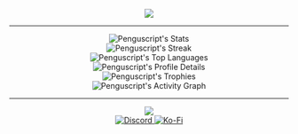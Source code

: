 <p align="center">
  <a href="https://git.io/typing-svg">
    <img src="https://readme-typing-svg.demolab.com?font=Fira+Code&pause=1000&color=FFFFFF&center=true&vCenter=true&random=false&width=435&lines=Welcome+to+Pengu's+GitHub;Enjoy!">
  </a>
</p>

---

<p align="center">
  <img src="https://github-readme-stats.vercel.app/api?username=Penguscript&theme=dark&show_icons=true&hide_border=true&count_private=true&card_width=500" alt="Penguscript's Stats">
  <br>
  <img src="https://github-readme-streak-stats.herokuapp.com/?user=Penguscript&theme=dark&hide_border=true&card_width=500" alt="Penguscript's Streak">
  <br>
  <img src="https://github-readme-stats.vercel.app/api/top-langs/?username=Penguscript&theme=dark&show_icons=true&hide_border=true&layout=compact&card_width=500" alt="Penguscript's Top Languages">
  <br>
  <img src="https://github-profile-summary-cards.vercel.app/api/cards/profile-details?username=Penguscript&theme=dark&card_width=500" alt="Penguscript's Profile Details">
  <br>
  <img src="https://github-profile-trophy.vercel.app/?username=Penguscript&theme=darkhub&no-frame=true&column=6&margin-w=15&margin-h=15" alt="Penguscript's Trophies">
  <br>
  <img src="https://github-readme-activity-graph.vercel.app/graph?username=Penguscript&theme=github-dark&hide_border=true&card_width=500" alt="Penguscript's Activity Graph">
</p>

---

<p align="center">
  <a href="https://git.io/typing-svg">
    <img src="https://readme-typing-svg.demolab.com?font=Fira+Code&pause=1000&color=FFFFFF&center=true&vCenter=true&width=435&lines=Let's+Connect!">
  </a>
  <br>
  <a href="https://discord.gg/AS7U5GK4TE" target="_blank">
    <img src="https://img.shields.io/badge/Discord-5865F2?style=for-the-badge&logo=discord&logoColor=white" alt="Discord">
  </a>
  <a href="https://ko-fi.com/penguscripts" target="_blank">
    <img src="https://img.shields.io/badge/Ko-Fi-FF5E5B?style=for-the-badge&logo=kofi&logoColor=white" alt="Ko-Fi">
  </a>
</p>
